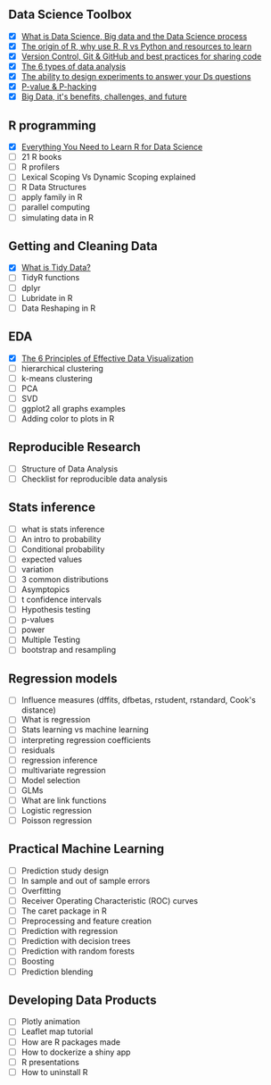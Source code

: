 ## Data Science Toolbox
- [x] [What is Data Science, Big data and the Data Science process](https://towardsdatascience.com/the-data-scientists-toolbox-part-1-c214adcc859f)
- [x] [The origin of R, why use R, R vs Python and resources to learn](https://towardsdatascience.com/how-to-learn-r-for-data-science-3a7c8326f969)
- [x] [Version Control, Git & GitHub and best practices for sharing code](https://towardsdatascience.com/a-crash-course-on-version-control-and-git)
- [x] [The 6 types of data analysis](https://towardsdatascience.com/the-six-types-of-data-analysis-75517ba7ea61)
- [x] [The ability to design experiments to answer your Ds questions](https://towardsdatascience.com/designing-experiments-in-data-science-23360d2ddf84)
- [x] [P-value & P-hacking](https://towardsdatascience.com/what-is-a-p-value-2cd0b1898e6f)
- [x] [Big Data, it's benefits, challenges, and future](https://towardsdatascience.com/big-data-its-benefits-challenges-and-future-6fddd69ab927)

## R programming
- [x] [Everything You Need to Learn R for Data Science](https://medium.com/better-programming/everything-you-need-to-learn-r-for-data-science-ea0b169cc410)
- [ ] 21 R books
- [ ] R profilers
- [ ] Lexical Scoping Vs Dynamic Scoping explained
- [ ] R Data Structures
- [ ] apply family in R
- [ ] parallel computing
- [ ] simulating data in R

## Getting and Cleaning Data
- [x] [What is Tidy Data?](https://towardsdatascience.com/what-is-tidy-data-d58bb9ad2458)
- [ ] TidyR functions
- [ ] dplyr 
- [ ] Lubridate in R
- [ ] Data Reshaping in R

## EDA
- [x] [The 6 Principles of Effective Data Visualization](https://medium.com/better-programming/the-6-principles-of-effective-data-visualization-9f98d1f7dade)
- [ ] hierarchical clustering
- [ ] k-means clustering
- [ ] PCA 
- [ ] SVD
- [ ] ggplot2 all graphs examples
- [ ] Adding color to plots in R

## Reproducible Research
- [ ] Structure of Data Analysis
- [ ] Checklist for reproducible data analysis

## Stats inference
- [ ] what is stats inference
- [ ] An intro to probability
- [ ] Conditional probability
- [ ] expected values
- [ ] variation
- [ ] 3 common distributions
- [ ] Asymptopics
- [ ] t confidence intervals
- [ ] Hypothesis testing
- [ ] p-values
- [ ] power
- [ ] Multiple Testing
- [ ] bootstrap and resampling

## Regression models
- [ ] Influence measures (dffits, dfbetas, rstudent, rstandard, Cook's distance)
- [ ] What is regression
- [ ] Stats learning vs machine learning
- [ ] interpreting regression coefficients
- [ ] residuals
- [ ] regression inference
- [ ] multivariate regression
- [ ] Model selection
- [ ] GLMs
- [ ] What are link functions
- [ ] Logistic regression
- [ ] Poisson regression

## Practical Machine Learning
- [ ] Prediction study design
- [ ] In sample and out of sample errors
- [ ] Overfitting
- [ ] Receiver Operating Characteristic (ROC) curves
- [ ] The caret package in R
- [ ] Preprocessing and feature creation
- [ ] Prediction with regression
- [ ] Prediction with decision trees
- [ ] Prediction with random forests
- [ ] Boosting
- [ ] Prediction blending

## Developing Data Products
- [ ] Plotly animation
- [ ] Leaflet map tutorial
- [ ] How are R packages made
- [ ] How to dockerize a shiny app
- [ ] R presentations
- [ ] How to uninstall R 
